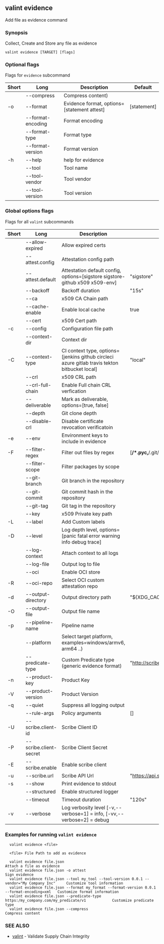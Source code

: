 ## valint evidence

Add file as evidence command

### Synopsis

Collect, Create and Store any file as evidence

```
valint evidence [TARGET] [flags]
```

### Optional flags 
Flags for `evidence` subcommand


| Short | Long | Description | Default |
| --- | --- | --- | --- |
| | --compress | Compress content) | |
| -o | --format | Evidence format, options=[statement attest] | [statement] |
| | --format-encoding | Format encoding | |
| | --format-type | Format type | |
| | --format-version | Format version | |
| -h | --help | help for evidence | |
| | --tool | Tool name | |
| | --tool-vendor | Tool vendor | |
| | --tool-version | Tool version | |


### Global options flags
Flags for all `valint` subcommands


| Short | Long | Description | Default |
| --- | --- | --- | --- |
| | --allow-expired | Allow expired certs | |
| | --attest.config | Attestation config path | |
| | --attest.default | Attestation default config, options=[sigstore sigstore-github x509 x509-env] | "sigstore" |
| | --backoff | Backoff duration | "15s" |
| | --ca | x509 CA Chain path | |
| | --cache-enable | Enable local cache | true |
| | --cert | x509 Cert path | |
| -c | --config | Configuration file path | |
| | --context-dir | Context dir | |
| -C | --context-type | CI context type, options=[jenkins github circleci azure gitlab travis tekton bitbucket local] | "local" |
| | --crl | x509 CRL path | |
| | --crl-full-chain | Enable Full chain CRL verfication | |
| | --deliverable | Mark as deliverable, options=[true, false] | |
| | --depth | Git clone depth | |
| | --disable-crl | Disable certificate revocation verificatoin | |
| -e | --env | Environment keys to include in evidence | |
| -F | --filter-regex | Filter out files by regex | [**/*.pyc,**/.git/**] |
| | --filter-scope | Filter packages by scope | |
| | --git-branch | Git branch in the repository | |
| | --git-commit | Git commit hash in the repository | |
| | --git-tag | Git tag in the repository | |
| | --key | x509 Private key path | |
| -L | --label | Add Custom labels | |
| -D | --level | Log depth level, options=[panic fatal error warning info debug trace] | |
| | --log-context | Attach context to all logs | |
| | --log-file | Output log to file | |
| | --oci | Enable OCI store | |
| -R | --oci-repo | Select OCI custom attestation repo | |
| -d | --output-directory | Output directory path | "${XDG_CACHE_HOME}/valint" |
| -O | --output-file | Output file name | |
| -p | --pipeline-name | Pipeline name | |
| | --platform | Select target platform, examples=windows/armv6, arm64 ..) | |
| | --predicate-type | Custom Predicate type (generic evidence format) | "http://scribesecurity.com/evidence/generic/v0.1" |
| -n | --product-key | Product Key | |
| -V | --product-version | Product Version | |
| -q | --quiet | Suppress all logging output | |
| | --rule-args | Policy arguments | [] |
| -U | --scribe.client-id | Scribe Client ID | |
| -P | --scribe.client-secret | Scribe Client Secret | |
| -E | --scribe.enable | Enable scribe client | |
| -u | --scribe.url | Scribe API Url | "https://api.scribesecurity.com" |
| -s | --show | Print evidence to stdout | |
| | --structured | Enable structured logger | |
| | --timeout | Timeout duration | "120s" |
| -v | --verbose | Log verbosity level [-v,--verbose=1] = info, [-vv,--verbose=2] = debug | |


### Examples for running `valint evidence`

```
  valint evidence <file>

  <file> File Path to add as evidence

  valint evidence file.json                                                                   Attach a file as evidence
  valint evidence file.json -o attest                                                         Sign evidence
  valint evidence file.json --tool my_tool --tool-version 0.0.1 --vendor="My Company Inc"     Customize tool information
  valint evidence file.json --format my_format --format-version 0.0.1 --format-encoding=xml   Customize format information
  valint evidence file.json --predicate-type https:/my_company.com/my_predicate/v1            Customize predicate type
  valint evidence file.json --compress                                                        Compress content

```

### SEE ALSO

* [valint](valint.md)	 - Validate Supply Chain Integrity

